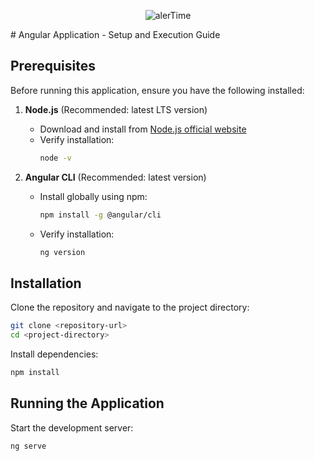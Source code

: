 <p align="center">
  <img src="https://github.com/user-attachments/assets/da944ba0-b226-4238-b483-12bd755c6cd4" alt="alerTime">
</p>
# Angular Application - Setup and Execution Guide

## Prerequisites
Before running this application, ensure you have the following installed:

1. **Node.js** (Recommended: latest LTS version)
   - Download and install from [Node.js official website](https://nodejs.org/)
   - Verify installation:
     ```sh
     node -v
     ```

2. **Angular CLI** (Recommended: latest version)
   - Install globally using npm:
     ```sh
     npm install -g @angular/cli
     ```
   - Verify installation:
     ```sh
     ng version
     ```

## Installation
Clone the repository and navigate to the project directory:

```sh
git clone <repository-url>
cd <project-directory>
```

Install dependencies:

```sh
npm install
```

## Running the Application
Start the development server:

```sh
ng serve
```


